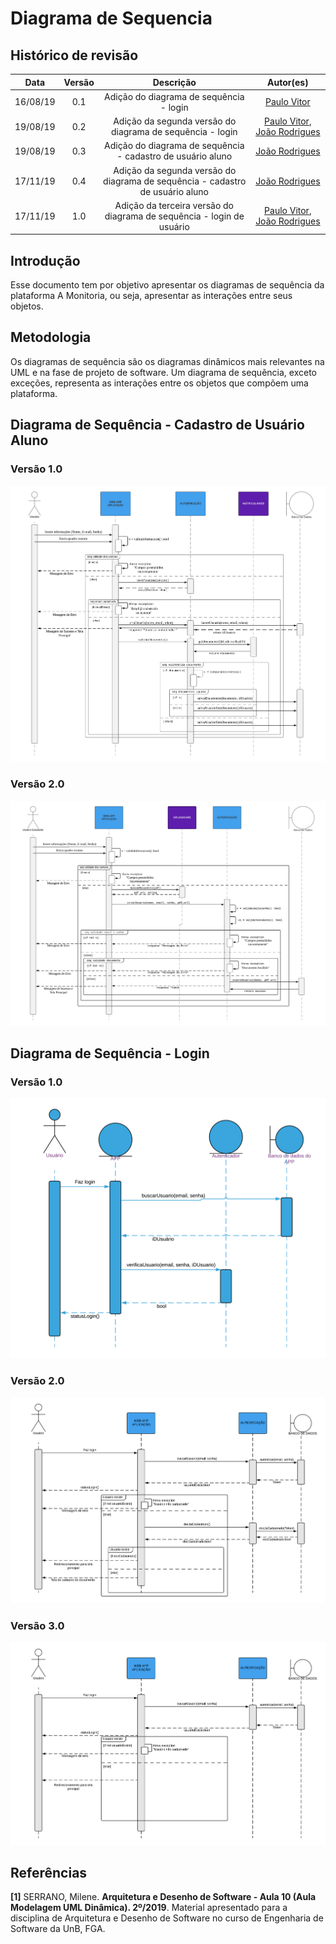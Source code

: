 # Diagrama de Sequencia

## Histórico de revisão

|   Data   | Versão | Descrição | Autor(es)|
| :------: | :----: | :-------: | :------: |
| 16/08/19 |   0.1  | Adição do diagrama de sequência - login | [Paulo Vitor](https://github.com/PauloVitorRocha) |
| 19/08/19 |   0.2  | Adição da segunda versão do diagrama de sequẽncia - login | [Paulo Vitor](https://github.com/PauloVitorRocha), [João Rodrigues](https://github.com/rjoao) |
| 19/08/19 |   0.3  | Adição do diagrama de sequência - cadastro de usuário aluno | [João Rodrigues](https://github.com/rjoao) |
| 17/11/19 | 0.4 | Adição da segunda versão do diagrama de sequência - cadastro de usuário aluno | [João Rodrigues](https://github.com/rjoao) |
| 17/11/19 | 1.0 | Adição da terceira versão do diagrama de sequência - login de usuário | [Paulo Vitor](https://github.com/PauloVitorRocha), [João Rodrigues](https://github.com/rjoao) |


## Introdução

Esse documento tem por objetivo apresentar os diagramas de sequência da plataforma A Monitoria, ou seja, apresentar as interações entre seus objetos.


## Metodologia

Os diagramas de sequência são os diagramas dinâmicos mais relevantes na UML e na fase de projeto de software. Um diagrama de sequẽncia, exceto exceções, representa as interações entre os objetos que compõem uma plataforma.


## Diagrama de Sequência - Cadastro de Usuário Aluno

### Versão 1.0

![Diagrama de Sequência de Cadastro de Usuário Aluno](./assets/img/diagrama_sequencia_cadastro_usuario_aluno.png)

### Versão 2.0

![Diagrama de Sequência de Cadastro de Usuário Aluno](./assets/img/diagrama_sequencia_cadastro_aluno_v2.png)


## Diagrama de Sequência - Login

### Versão 1.0
![Diagrama de login](./assets/img/DiagramaDeLogin.png)

### Versão 2.0
![Diagrama de login V2](./assets/img/Diagrama_de_sequencia_Login.png)

### Versão 3.0
![Diagrama de login V3](./assets/img/Diagrama_de_sequencia_Login_final.png)


## Referências

**[1]** SERRANO, Milene. **Arquitetura e Desenho de Software - Aula 10 (Aula Modelagem UML Dinâmica). 2º/2019**. Material apresentado para a disciplina de Arquitetura e Desenho de Software no curso de Engenharia de Software da UnB, FGA.

